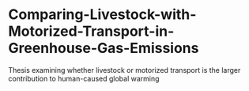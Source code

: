 # Comparing-Livestock-with-Motorized-Transport-in-Greenhouse-Gas-Emissions
Thesis examining whether livestock or motorized transport is the larger contribution to human-caused global warming
